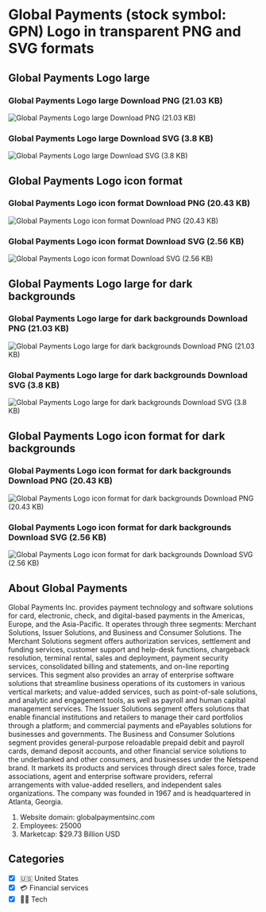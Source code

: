# Global Payments (stock symbol: GPN) Logo in transparent PNG and SVG formats

## Global Payments Logo large

### Global Payments Logo large Download PNG (21.03 KB)

![Global Payments Logo large Download PNG (21.03 KB)](/img/orig/GPN_BIG-9daeecce.png)

### Global Payments Logo large Download SVG (3.8 KB)

![Global Payments Logo large Download SVG (3.8 KB)](/img/orig/GPN_BIG-9131d10d.svg)

## Global Payments Logo icon format

### Global Payments Logo icon format Download PNG (20.43 KB)

![Global Payments Logo icon format Download PNG (20.43 KB)](/img/orig/GPN-b6a64831.png)

### Global Payments Logo icon format Download SVG (2.56 KB)

![Global Payments Logo icon format Download SVG (2.56 KB)](/img/orig/GPN-d12274e8.svg)

## Global Payments Logo large for dark backgrounds

### Global Payments Logo large for dark backgrounds Download PNG (21.03 KB)

![Global Payments Logo large for dark backgrounds Download PNG (21.03 KB)](/img/orig/GPN_BIG.D-5dad6085.png)

### Global Payments Logo large for dark backgrounds Download SVG (3.8 KB)

![Global Payments Logo large for dark backgrounds Download SVG (3.8 KB)](/img/orig/GPN_BIG.D-df210e67.svg)

## Global Payments Logo icon format for dark backgrounds

### Global Payments Logo icon format for dark backgrounds Download PNG (20.43 KB)

![Global Payments Logo icon format for dark backgrounds Download PNG (20.43 KB)](/img/orig/GPN.D-44e93048.png)

### Global Payments Logo icon format for dark backgrounds Download SVG (2.56 KB)

![Global Payments Logo icon format for dark backgrounds Download SVG (2.56 KB)](/img/orig/GPN.D-87efe1c8.svg)

## About Global Payments

Global Payments Inc. provides payment technology and software solutions for card, electronic, check, and digital-based payments in the Americas, Europe, and the Asia-Pacific. It operates through three segments: Merchant Solutions, Issuer Solutions, and Business and Consumer Solutions. The Merchant Solutions segment offers authorization services, settlement and funding services, customer support and help-desk functions, chargeback resolution, terminal rental, sales and deployment, payment security services, consolidated billing and statements, and on-line reporting services. This segment also provides an array of enterprise software solutions that streamline business operations of its customers in various vertical markets; and value-added services, such as point-of-sale solutions, and analytic and engagement tools, as well as payroll and human capital management services. The Issuer Solutions segment offers solutions that enable financial institutions and retailers to manage their card portfolios through a platform; and commercial payments and ePayables solutions for businesses and governments. The Business and Consumer Solutions segment provides general-purpose reloadable prepaid debit and payroll cards, demand deposit accounts, and other financial service solutions to the underbanked and other consumers, and businesses under the Netspend brand. It markets its products and services through direct sales force, trade associations, agent and enterprise software providers, referral arrangements with value-added resellers, and independent sales organizations. The company was founded in 1967 and is headquartered in Atlanta, Georgia.

1. Website domain: globalpaymentsinc.com
2. Employees: 25000
3. Marketcap: $29.73 Billion USD


## Categories
- [x] 🇺🇸 United States
- [x] 💳 Financial services
- [x] 👩‍💻 Tech
